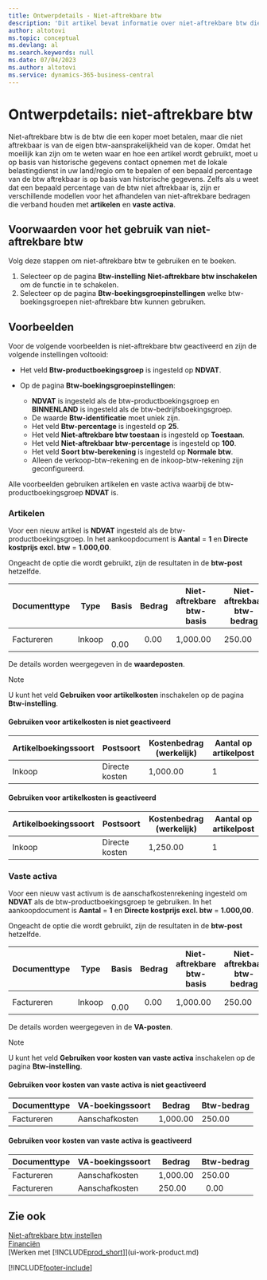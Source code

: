 ```yaml
---
title: Ontwerpdetails - Niet-aftrekbare btw
description: 'Dit artikel bevat informatie over niet-aftrekbare btw die een koper moet betalen, maar die niet aftrekbaar is van de eigen btw-aansprakelijkheid van de koper.'
author: altotovi
ms.topic: conceptual
ms.devlang: al
ms.search.keywords: null
ms.date: 07/04/2023
ms.author: altotovi
ms.service: dynamics-365-business-central
---
```


# Ontwerpdetails: niet-aftrekbare btw

Niet-aftrekbare btw is de btw die een koper moet betalen, maar die niet aftrekbaar is van de eigen btw-aansprakelijkheid van de koper. Omdat het moeilijk kan zijn om te weten waar en hoe een artikel wordt gebruikt, moet u op basis van historische gegevens contact opnemen met de lokale belastingdienst in uw land/regio om te bepalen of een bepaald percentage van de btw aftrekbaar is op basis van historische gegevens. Zelfs als u weet dat een bepaald percentage van de btw niet aftrekbaar is, zijn er verschillende modellen voor het afhandelen van niet-aftrekbare bedragen die verband houden met **artikelen** en **vaste activa**.

## Voorwaarden voor het gebruik van niet-aftrekbare btw

Volg deze stappen om niet-aftrekbare btw te gebruiken en te boeken.

1. Selecteer op de pagina **Btw-instelling** **Niet-aftrekbare btw inschakelen** om de functie in te schakelen.
2. Selecteer op de pagina **Btw-boekingsgroepinstellingen** welke btw-boekingsgroepen niet-aftrekbare btw kunnen gebruiken.

## Voorbeelden

Voor de volgende voorbeelden is niet-aftrekbare btw geactiveerd en zijn de volgende instellingen voltooid:

- Het veld **Btw-productboekingsgroep** is ingesteld op **NDVAT**.
- Op de pagina **Btw-boekingsgroepinstellingen**:

    - **NDVAT** is ingesteld als de btw-productboekingsgroep en **BINNENLAND** is ingesteld als de btw-bedrijfsboekingsgroep.
    - De waarde **Btw-identificatie** moet uniek zijn.
    - Het veld **Btw-percentage** is ingesteld op **25**.
    - Het veld **Niet-aftrekbare btw toestaan** is ingesteld op **Toestaan**.
    - Het veld **Niet-aftrekbaar btw-percentage** is ingesteld op **100**.
    - Het veld **Soort btw-berekening** is ingesteld op **Normale btw**.
    - Alleen de verkoop-btw-rekening en de inkoop-btw-rekening zijn geconfigureerd.

Alle voorbeelden gebruiken artikelen en vaste activa waarbij de btw-productboekingsgroep **NDVAT** is.

### Artikelen

Voor een nieuw artikel is **NDVAT** ingesteld als de btw-productboekingsgroep. In het aankoopdocument is **Aantal** = **1** en **Directe kostprijs excl. btw** = **1.000,00**.

Ongeacht de optie die wordt gebruikt, zijn de resultaten in de **btw-post** hetzelfde.

| Documenttype | Type | Basis | Bedrag | Niet-aftrekbare btw-basis | Niet-aftrekbaar btw-bedrag |
|---|---|---|---|---|---|
| Factureren | Inkoop |   0.00 |   0.00 | 1,000.00 | 250.00 |

De details worden weergegeven in de **waardeposten**.

> [!NOTE]
> U kunt het veld **Gebruiken voor artikelkosten** inschakelen op de pagina **Btw-instelling**.

#### Gebruiken voor artikelkosten is niet geactiveerd

| Artikelboekingssoort | Postsoort | Kostenbedrag (werkelijk) | Aantal op artikelpost |
|---|---|---|---|
| Inkoop | Directe kosten | 1,000.00 | 1 |

#### Gebruiken voor artikelkosten is geactiveerd

| Artikelboekingssoort | Postsoort | Kostenbedrag (werkelijk) | Aantal op artikelpost |
|---|---|---|---|
| Inkoop | Directe kosten | 1,250.00 | 1 |

### Vaste activa

Voor een nieuw vast activum is de aanschafkostenrekening ingesteld om **NDVAT** als de btw-productboekingsgroep te gebruiken. In het aankoopdocument is **Aantal** = **1** en **Directe kostprijs excl. btw** = **1.000,00**.

Ongeacht de optie die wordt gebruikt, zijn de resultaten in de **btw-post** hetzelfde.

| Documenttype | Type | Basis | Bedrag | Niet-aftrekbare btw-basis | Niet-aftrekbaar btw-bedrag |
|---|---|---|---|---|---|
| Factureren | Inkoop |   0.00 |   0.00 | 1,000.00 | 250.00 |

De details worden weergegeven in de **VA-posten**.

> [!NOTE]
> U kunt het veld **Gebruiken voor kosten van vaste activa** inschakelen op de pagina **Btw-instelling**.

#### Gebruiken voor kosten van vaste activa is niet geactiveerd

| Documenttype | VA-boekingssoort | Bedrag | Btw-bedrag |
|---|---|---|---|
| Factureren | Aanschafkosten | 1,000.00 | 250.00 |

#### Gebruiken voor kosten van vaste activa is geactiveerd

| Documenttype | VA-boekingssoort | Bedrag | Btw-bedrag |
|---|---|---|---|
| Factureren | Aanschafkosten | 1,000.00 | 250.00 |
| Factureren | Aanschafkosten | 250.00 |   0.00 |

## Zie ook

[Niet-aftrekbare btw instellen](finance-setup-nondeductible-vat.md)  
[Financiën](finance.md)  
[Werken met [!INCLUDE[prod_short](includes/prod_short.md)]](ui-work-product.md)

[!INCLUDE[footer-include](includes/footer-banner.md)]
